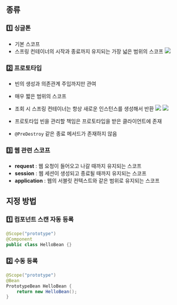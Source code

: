 ## 종류
### 1️⃣ 싱글톤
- 기본 스코프
- 스프링 컨테이너의 시작과 종료까지 유지되는 가장 넓은 범위의 스코프
![](https://i.imgur.com/KaAlGX0.png)

### 2️⃣ 프로토타입
- 빈의 생성과 의존관계 주입까지만 관여
- 매우 짧은 범위의 스코프

- 조회 시 스프링 컨테이너는 항상 새로운 인스턴스를 생성해서 반환
	![](https://i.imgur.com/jzs78r4.png)
	![](https://i.imgur.com/JennW7r.png)
- 프로토타입 빈을 관리할 책임은 프로토타입을 받은 클라이언트에 존재
- `@PreDestroy` 같은 종료 메서드가 존재하지 않음
### 3️⃣ 웹 관련 스코프
- **request** : 웹 요청이 들어오고 나갈 때까지 유지되는 스코프
- **session** : 웹 세션이 생성되고 종료될 때까지 유지되는 스코프
- **application** : 웹의 서블릿 컨텍스트와 같은 범위로 유지되는 스코프
## 지정 방법
### 1️⃣ 컴포넌트 스캔 자동 등록
```java
@Scope("prototype")
@Component
public class HelloBean {}
```
### 2️⃣ 수동 등록
```java
@Scope("prototype")
@Bean
PrototypeBean HelloBean {
	return new HelloBean();
}
```